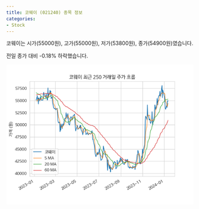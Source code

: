 ```yaml
---
title: 코웨이 (021240) 종목 정보
categories:
- Stock
---
```


코웨이는 시가(55000원), 고가(55000원), 저가(53800원), 종가(54900원)였습니다.

전일 종가 대비 -0.18% 하락했습니다.

<!-- more -->

![021240](/assets/stock_images/021240.png)